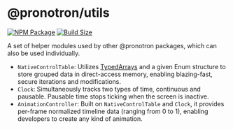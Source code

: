 # @pronotron/utils

[![NPM Package][npm]][npm-url]
[![Build Size][build-size]][build-size-url]

A set of helper modules used by other @pronotron packages, which can also be used individually.

- `NativeControlTable`: Utilizes [TypedArrays](https://developer.mozilla.org/en-US/docs/Web/JavaScript/Reference/Global_Objects/TypedArray#typedarray_objects) and a given Enum structure to store grouped data in direct-access memory, enabling blazing-fast, secure iterations and modifications.
- `Clock`: Simultaneously tracks two types of time, continuous and pausable. Pausable time stops ticking when the screen is inactive.
- `AnimationController`: Built on `NativeControlTable` and `Clock`, it provides per-frame normalized timeline data (ranging from 0 to 1), enabling developers to create any kind of animation.

[npm]: https://img.shields.io/npm/v/@pronotron/utils
[npm-url]: https://www.npmjs.com/package/@pronotron/utils
[build-size]: https://badgen.net/bundlephobia/minzip/@pronotron/utils
[build-size-url]: https://bundlephobia.com/result?p=@pronotron/utils